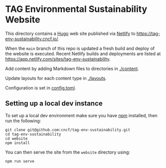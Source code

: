 # TAG Environmental Sustainability Website

This directory contains a [Hugo](https://gohugo.io) web site published via [Netlify](https://www.netlify.com/) to <https://tag-env-sustainability.cncf.io/>.

When the `main` branch of this repo is updated a fresh build and deploy of the website is executed. Recent Netlify builds and deployments are listed at <https://app.netlify.com/sites/tag-env-sustainability>.

Add content by adding Markdown files to directories in [./content](./content).

Update layouts for each content type in [./layouts](./layouts/).

Configuration is set in [config.toml](./config.toml).

## Setting up a local dev instance

To set up a local dev environment make sure you have [npm](https://www.npmjs.com/) installed, then run the following:

```
git clone git@github.com:cncf/tag-env-sustainability.git
cd tag-env-sustainability
cd website
npm install
```

You can then serve the site from the `website` directory using:

```sh
npm run serve
```
